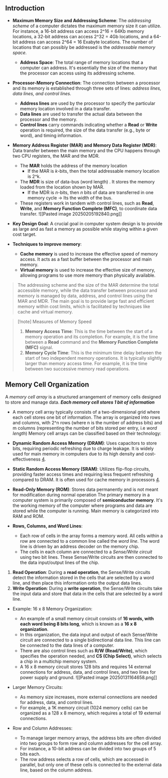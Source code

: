 
## Introduction
- **Maximum Memory Size and Addressing Scheme**: The *addressing scheme* of a computer dictates the maximum memory size it can utilize. For instance, a 16-bit address can access 2^16 = 64Kb memory locations, a 32-bit address can access 2^32 = 4Gb locations, and a 64-bit address can access 2^64 = 16 Exabyte locations. The number of locations that can possibly be addressed is the *addressable memory space.*
	- **Address Space**: The total range of memory locations that a computer can address. It's essentially the size of the memory that the processor can access using its addressing scheme.

- **Processor-Memory Connection**: The connection between a processor and its memory is established through three sets of lines: *address lines, data lines, and control lines.*
    - **Address lines** are used by the processor to specify the particular memory location involved in a data transfer.
    - **Data lines** are used to transfer the actual data between the processor and the memory.
    - **Control lines** carry commands indicating whether a **Read** or **Write** operation is required, the size of the data transfer (e.g., byte or word), and timing information.
- **Memory Address Register (MAR) and Memory Data Register (MDR)**: Data transfer between the main memory and the CPU happens through two CPU registers, the MAR and the MDR.
    - The **MAR** holds the address of the memory location
	    - If the MAR is _k_-bits, then the total addressable memory location is 2^k.
    - The **MDR** is size of data-bus (word length) . It stores the memory loaded from the location shown by MAR.
	    - If the MDR is _n_-bits, then _n_ bits of data are transferred in one memory cycle -> Its the width of the bus.
    - These registers work in tandem with control lines, such as **Read**, **Write**, and **Memory Function Complete (MFC)**, to coordinate data transfer.
![[Pasted image 20250205192840.png]]


- **Key Design Goal**: A crucial goal in computer system design is to provide as large and as fast a memory as possible while staying within a given cost target.
- **Techniques to improve memory**:
    - **Cache memory** is used to increase the effective speed of memory access. It acts as a fast buffer between the processor and main memory.
    - **Virtual memory** is used to increase the effective size of memory, allowing programs to use more memory than physically available.

> The addressing scheme and the size of the MAR determine the total accessible memory, while the data transfer between processor and memory is managed by data, address, and control lines using the MAR and MDR. The main goal is to provide large fast and efficient memory within cost limits, which is facilitated by techniques like cache and virtual memory.

>[!note]  Measures of Memory Speed
>1. **Memory Access Time**: This is the time between the start of a memory operation and its completion. For example, it is the time between a **Read** command and the **Memory Function Complete (MFC)** signal.
>2. **Memory Cycle Time**: This is the minimum time delay between the start of two independent memory operations. It is typically slightly larger than memory access time. For example, it is the time between two successive memory read operations.

## Memory Cell Organization
A *memory cell array* is a structured arrangement of memory cells designed to store and manage data. ***Each memory cell stores 1 bit of information***
- A memory cell array typically consists of a two-dimensional grid where each cell stores one bit of information. The array is organized into rows and columns, with 2^n rows (where n is the number of address bits) and m columns (representing the number of bits stored per entry, i.e *word length*)
Memory cell arrays can be classified based on their technology:
- **Dynamic Random Access Memory (DRAM)**: Uses capacitors to store bits, requiring periodic refreshing due to charge leakage. It is widely used for main memory in computers due to its high density and cost-effectiveness [4](https://en.wikipedia.org/wiki/DRAM_cell).
- **Static Random Access Memory (SRAM)**: Utilizes flip-flop circuits, providing faster access times and requiring less frequent refreshing compared to DRAM. It is often used for cache memory in processors [4](https://en.wikipedia.org/wiki/DRAM_cell).
- **Read-Only Memory (ROM)**: Stores data permanently and is not meant for modification during normal operation
The primary memory in a computer system is primarily composed of **semiconductor memory**. It's the working memory of the computer where programs and data are stored while the computer is running. Main memory is categorized into RAM and ROM.

- **Rows, Columns, and Word Lines**:
    - Each row of cells in the array forms a memory word. All cells within a row are connected to a common line called the *word line*. The word line is driven by an address decoder on the memory chip.
    - The cells in each column are connected to a *Sense/Write circuit* using two bit lines. These Sense/Write circuits are then connected to the data input/output lines of the chip.

1. **Read Operation**: During a **read operation**, the Sense/Write circuits detect the information stored in the cells that are selected by a word line, and then place this information onto the output data lines.
2. **Write Operation**: During a **write operation**, the Sense/Write circuits take the input data and store that data in the cells that are selected by a word line.

- Example: 16 x 8 Memory Organization:
    - An example of a small memory circuit consists of **16 words, with each word being 8 bits long**, which is known as a **16 x 8 organization**.
    - In this organization, the data input and output of each Sense/Write circuit are connected to a single bidirectional data line. This line can be connected to the data lines of a computer.
    - There are also control lines such as **R/W (Read/Write)**, which specifies the operation needed, and **CS (Chip Select)**, which selects a chip in a multichip memory system.
    - A 16 x 8 memory circuit stores 128 bits and requires 14 external connections for address, data, and control lines, and two lines for power supply and ground.
![[Pasted image 20250131164658.png]]

- Larger Memory Circuits:
    - As memory size increases, more external connections are needed for address, data, and control lines.
    - For example, a 1K memory circuit (1024 memory cells) can be organized as a 128 x 8 memory, which requires a total of 19 external connections.

- Row and Column Addresses:
    - To manage larger memory arrays, the address bits are often divided into two groups to form row and column addresses for the cell array.
    - For instance, a 10-bit address can be divided into two groups of 5 bits each.
    - The row address selects a row of cells, which are accessed in parallel, but only one of these cells is connected to the external data line, based on the column address.
